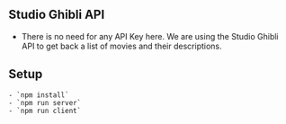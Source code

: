 ## Studio Ghibli API

- There is no need for any API Key here.  We are using the Studio Ghibli API to get back a list of movies and their descriptions.

## Setup

    - `npm install`
    - `npm run server`
    - `npm run client`


